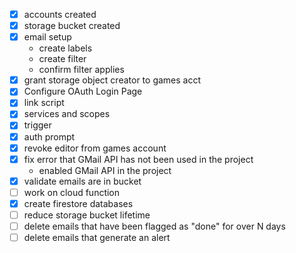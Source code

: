 * [x] accounts created
* [x] storage bucket created
* [x] email setup
  * create labels
  * create filter
  * confirm filter applies
* [x] grant storage object creator to games acct
* [x] Configure OAuth Login Page
* [x] link script
* [x] services and scopes
* [x] trigger
* [x] auth prompt
* [x] revoke editor from games account
* [x] fix error that GMail API has not been used in the project
  * enabled GMail API in the project
* [x] validate emails are in bucket
* [ ] work on cloud function
* [x] create firestore databases
* [ ] reduce storage bucket lifetime
* [ ] delete emails that have been flagged as "done" for over N days
* [ ] delete emails that generate an alert
